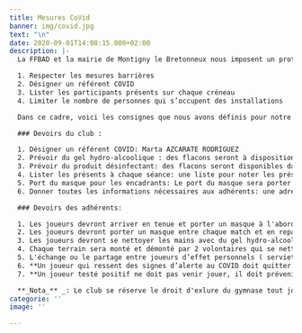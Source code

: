 ```yaml
---
title: Mesures CoVid
banner: img/covid.jpg
text: "\n"
date: 2020-09-01T14:08:15.000+02:00
description: |-
  La FFBAD et la mairie de Montigny le Bretonneux nous imposent un protocole sanitaire afin de pouvoir pratiquer sereinement notre activité sportive :

  1. Respecter les mesures barrières
  2. Désigner un référent COVID
  3. Lister les participants présents sur chaque créneau
  4. Limiter le nombre de personnes qui s’occupent des installations

  Dans ce cadre, voici les consignes que nous avons définis pour notre club, applicables à partir du 01/09/2020 et jusqu'à nouvel ordre.

  ### Devoirs du club :

  1. Désigner un référent COVID: Marta AZCARATE RODRIGUEZ
  2. Prévoir du gel hydro-alcoolique : des flacons seront à disposition dans les gymnases
  3. Prévoir du produit désinfectant: des flacons seront disponibles dans les gymnases
  4. Lister les présents à chaque séance: une liste pour noter les présents sera disponible à chaque séance
  5. Port du masque pour les encadrants: Le port du masque sera porter par les encadrants jeunes et par les entraîneurs
  6. Donner toutes les informations nécessaires aux adhérents: une adresse mail spécifique a été créée : [bcmb.covid@gmail.com](mailto:bcmb.covid@gmail.com) Si vous avez des questions, n'hésitez pas à écrire sur cette adresse

  ### Devoirs des adhérents:

  1. Les joueurs devront arriver en tenue et porter un masque à l'abord du gymnase
  2. Les joueurs devront porter un masque entre chaque match et en repartant du gymnase. Pendant les matchs, le masque devra être déposé dans une boîte/pochette hermétique, qui doit rester dans le sac de chacun. Il ne doit surtout ne pas être accroché aux poteaux ou mis à côté des terrains.
  3. Les joueurs devront se nettoyer les mains avec du gel hydro-alcoolique en entrant dans le gymnase et entre chaque match.
  4. Chaque terrain sera monté et démonté par 2 volontaires qui se nettoieront les mains avant et passeront du désinfectant sur les poteaux et les filets.
  5. L'échange ou le partage entre joueurs d’effet personnels ( serviettes, raquettes,...) est proscrit.
  6. **Un joueur qui ressent des signes d’alerte au COVID doit quitter le gymnase et consulter un médecin**
  7. **Un joueur testé positif ne doit pas venir jouer, il doit prévenir le club sur le mail** [**bcmb.covid@gmail.com**](mailto:bcmb.covid@gmail.com) **et indiquer à quelles séances il a participé avant de savoir qu’il était atteint.**

  **_Nota_** _: Le club se réserve le droit d'exlure du gymnase tout joueur qui ne respecterait pas ces consignes_.
categorie: ''
image: ''

---
```

